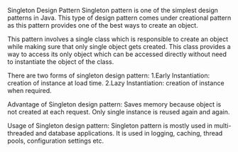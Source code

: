 Singleton Design Pattern
Singleton pattern is one of the simplest design patterns in Java. This type of design pattern comes under creational pattern as this pattern provides one of the best ways to create an object.

This pattern involves a single class which is responsible to create an object while making sure that only single object gets created. This class provides a way to access its only object which can be accessed directly without need to instantiate the object of the class.

There are two forms of singleton design pattern:
1.Early Instantiation: creation of instance at load time.
2.Lazy Instantiation: creation of instance when required.

Advantage of Singleton design pattern:
Saves memory because object is not created at each request. Only single instance is reused again and again.

Usage of Singleton design pattern:
Singleton pattern is mostly used in multi-threaded and database applications. It is used in logging, caching, thread pools, configuration settings etc.